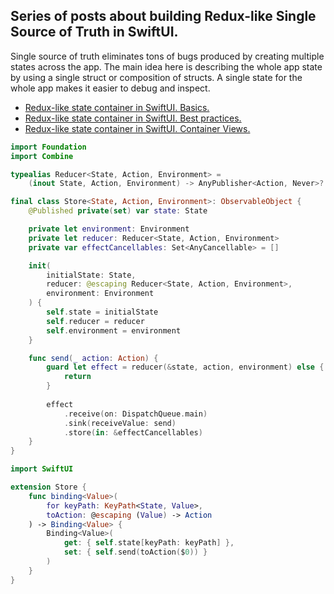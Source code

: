 ## Series of posts about building Redux-like Single Source of Truth in SwiftUI.
Single source of truth eliminates tons of bugs produced by creating multiple states across the app. The main idea here is describing the whole app state by using a single struct or composition of structs. A single state for the whole app makes it easier to debug and inspect.

* [Redux-like state container in SwiftUI. Basics.](https://swiftwithmajid.com/2019/09/18/redux-like-state-container-in-swiftui/)
* [Redux-like state container in SwiftUI. Best practices.](https://swiftwithmajid.com/2019/09/25/redux-like-state-container-in-swiftui-part2/)
* [Redux-like state container in SwiftUI. Container Views.](https://swiftwithmajid.com/2019/10/02/redux-like-state-container-in-swiftui-part3/)

```swift
import Foundation
import Combine

typealias Reducer<State, Action, Environment> =
    (inout State, Action, Environment) -> AnyPublisher<Action, Never>?

final class Store<State, Action, Environment>: ObservableObject {
    @Published private(set) var state: State

    private let environment: Environment
    private let reducer: Reducer<State, Action, Environment>
    private var effectCancellables: Set<AnyCancellable> = []

    init(
        initialState: State,
        reducer: @escaping Reducer<State, Action, Environment>,
        environment: Environment
    ) {
        self.state = initialState
        self.reducer = reducer
        self.environment = environment
    }

    func send(_ action: Action) {
        guard let effect = reducer(&state, action, environment) else {
            return
        }
        
        effect
            .receive(on: DispatchQueue.main)
            .sink(receiveValue: send)
            .store(in: &effectCancellables)
    }
}

import SwiftUI

extension Store {
    func binding<Value>(
        for keyPath: KeyPath<State, Value>,
        toAction: @escaping (Value) -> Action
    ) -> Binding<Value> {
        Binding<Value>(
            get: { self.state[keyPath: keyPath] },
            set: { self.send(toAction($0)) }
        )
    }
}
```
